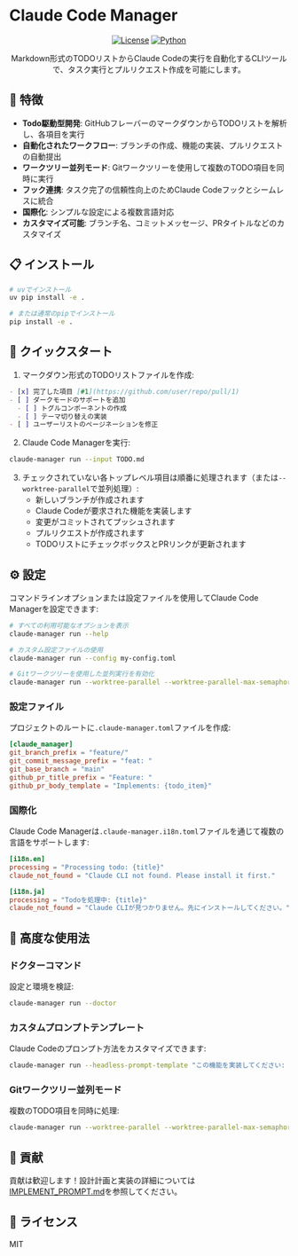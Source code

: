 # Claude Code Manager

<div align="center">

[![License](https://img.shields.io/badge/License-MIT-blue.svg)](LICENSE)
[![Python](https://img.shields.io/badge/Python-3.11+-blue.svg)](https://www.python.org/downloads/)

Markdown形式のTODOリストからClaude Codeの実行を自動化するCLIツールで、タスク実行とプルリクエスト作成を可能にします。

</div>

## 🚀 特徴

- **Todo駆動型開発**: GitHubフレーバーのマークダウンからTODOリストを解析し、各項目を実行
- **自動化されたワークフロー**: ブランチの作成、機能の実装、プルリクエストの自動提出
- **ワークツリー並列モード**: Gitワークツリーを使用して複数のTODO項目を同時に実行
- **フック連携**: タスク完了の信頼性向上のためClaude Codeフックとシームレスに統合
- **国際化**: シンプルな設定による複数言語対応
- **カスタマイズ可能**: ブランチ名、コミットメッセージ、PRタイトルなどのカスタマイズ

## 📋 インストール

```bash
# uvでインストール
uv pip install -e .

# または通常のpipでインストール
pip install -e .
```

## 🚀 クイックスタート

1. マークダウン形式のTODOリストファイルを作成:

```markdown
- [x] 完了した項目 [#1](https://github.com/user/repo/pull/1)
- [ ] ダークモードのサポートを追加
  - [ ] トグルコンポーネントの作成
  - [ ] テーマ切り替えの実装
- [ ] ユーザーリストのページネーションを修正
```

2. Claude Code Managerを実行:

```bash
claude-manager run --input TODO.md
```

3. チェックされていない各トップレベル項目は順番に処理されます（または`--worktree-parallel`で並列処理）:
   - 新しいブランチが作成されます
   - Claude Codeが要求された機能を実装します
   - 変更がコミットされてプッシュされます
   - プルリクエストが作成されます
   - TODOリストにチェックボックスとPRリンクが更新されます

## ⚙️ 設定

コマンドラインオプションまたは設定ファイルを使用してClaude Code Managerを設定できます:

```bash
# すべての利用可能なオプションを表示
claude-manager run --help

# カスタム設定ファイルの使用
claude-manager run --config my-config.toml

# Gitワークツリーを使用した並列実行を有効化
claude-manager run --worktree-parallel --worktree-parallel-max-semaphore 3
```

### 設定ファイル

プロジェクトのルートに`.claude-manager.toml`ファイルを作成:

```toml
[claude_manager]
git_branch_prefix = "feature/"
git_commit_message_prefix = "feat: "
git_base_branch = "main"
github_pr_title_prefix = "Feature: "
github_pr_body_template = "Implements: {todo_item}"
```

### 国際化

Claude Code Managerは`.claude-manager.i18n.toml`ファイルを通じて複数の言語をサポートします:

```toml
[i18n.en]
processing = "Processing todo: {title}"
claude_not_found = "Claude CLI not found. Please install it first."

[i18n.ja]
processing = "Todoを処理中: {title}"
claude_not_found = "Claude CLIが見つかりません。先にインストールしてください。"
```

## 🧰 高度な使用法

### ドクターコマンド

設定と環境を検証:

```bash
claude-manager run --doctor
```

### カスタムプロンプトテンプレート

Claude Codeのプロンプト方法をカスタマイズできます:

```bash
claude-manager run --headless-prompt-template "この機能を実装してください: {title}\n\n詳細:\n{children_bullets}\n\n終了したら、次を出力: {done_token}"
```

### Gitワークツリー並列モード

複数のTODO項目を同時に処理:

```bash
claude-manager run --worktree-parallel --worktree-parallel-max-semaphore 3
```

## 🤝 貢献

貢献は歓迎します！設計計画と実装の詳細については[IMPLEMENT_PROMPT.md](IMPLEMENT_PROMPT.md)を参照してください。

## 📄 ライセンス

MIT